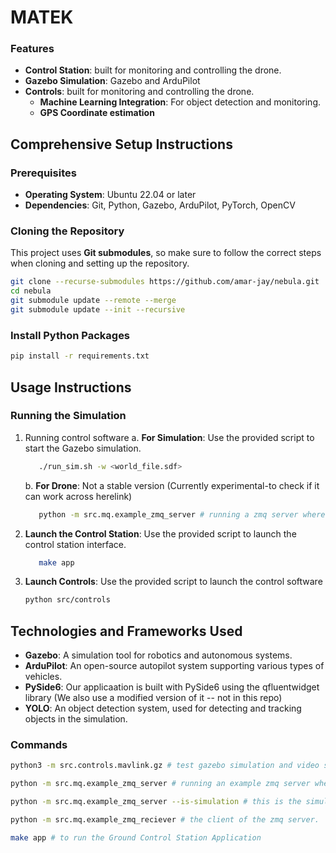 # MATEK

### Features

- **Control Station**: built for monitoring and controlling the drone.
- **Gazebo Simulation**: Gazebo and ArduPilot
- **Controls**: built for monitoring and controlling the drone.
   - **Machine Learning Integration**: For object detection and monitoring.
   - **GPS Coordinate estimation**
  
## Comprehensive Setup Instructions

### Prerequisites

- **Operating System**: Ubuntu 22.04 or later
- **Dependencies**: Git, Python, Gazebo, ArduPilot, PyTorch, OpenCV

### Cloning the Repository

This project uses **Git submodules**, so make sure to follow the correct steps when cloning and setting up the repository.

```bash
git clone --recurse-submodules https://github.com/amar-jay/nebula.git
cd nebula
git submodule update --remote --merge
git submodule update --init --recursive
```

### Install Python Packages

```bash
pip install -r requirements.txt
```

## Usage Instructions

### Running the Simulation

1. Running control software
   a. **For Simulation**: Use the provided script to start the Gazebo simulation.
   ```bash
      ./run_sim.sh -w <world_file.sdf>
   ```
   b. **For Drone**: Not a stable version (Currently experimental-to check if it can work across herelink)
   ```bash
      python -m src.mq.example_zmq_server # running a zmq server where pymavlink is ported over TCP and actions and video frames sent over ZMQ
   ```
3. **Launch the Control Station**: Use the provided script to launch the control station interface.
   ```bash
      make app
   ```

4. **Launch Controls**: Use the provided script to launch the control software
   ```bash
   python src/controls
   ```


## Technologies and Frameworks Used

- **Gazebo**: A simulation tool for robotics and autonomous systems.
- **ArduPilot**: An open-source autopilot system supporting various types of vehicles.
- **PySide6**: Our applicaation is built with PySide6 using the qfluentwidget library (We also use a modified version of it -- not in this repo)
- **YOLO**: An object detection system, used for detecting and tracking objects in the simulation.

### Commands
```bash
python3 -m src.controls.mavlink.gz # test gazebo simulation and video streaming
```

```bash
python -m src.mq.example_zmq_server # running an example zmq server where pymavlink is ported over TCP and actions and video frames sent over ZMQ

python -m src.mq.example_zmq_server --is-simulation # this is the simulation version of the zmq server
```


```bash
python -m src.mq.example_zmq_reciever # the client of the zmq server.
```

```bash
make app # to run the Ground Control Station Application
```
